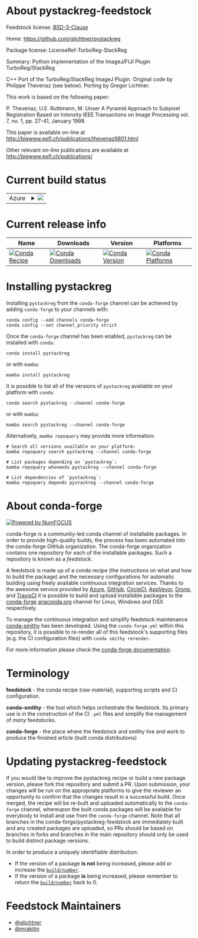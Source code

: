 About pystackreg-feedstock
==========================

Feedstock license: [BSD-3-Clause](https://github.com/conda-forge/pystackreg-feedstock/blob/main/LICENSE.txt)

Home: https://github.com/glichtner/pystackreg

Package license: LicenseRef-TurboReg-StackReg

Summary: Python implementation of the ImageJ/FIJI Plugin TurboReg/StackReg

C++ Port of the TurboReg/StackReg ImageJ Plugin.
Original code by Philippe Thevenaz (see below).
Porting by Gregor Lichtner.

This work is based on the following paper:

P. Thevenaz, U.E. Ruttimann, M. Unser
A Pyramid Approach to Subpixel Registration Based on Intensity
IEEE Transactions on Image Processing
vol. 7, no. 1, pp. 27-41, January 1998.

This paper is available on-line at
http://bigwww.epfl.ch/publications/thevenaz9801.html

Other relevant on-line publications are available at
http://bigwww.epfl.ch/publications/


Current build status
====================


<table>
    
  <tr>
    <td>Azure</td>
    <td>
      <details>
        <summary>
          <a href="https://dev.azure.com/conda-forge/feedstock-builds/_build/latest?definitionId=10454&branchName=main">
            <img src="https://dev.azure.com/conda-forge/feedstock-builds/_apis/build/status/pystackreg-feedstock?branchName=main">
          </a>
        </summary>
        <table>
          <thead><tr><th>Variant</th><th>Status</th></tr></thead>
          <tbody><tr>
              <td>linux_64_numpy2.0python3.10.____cpython</td>
              <td>
                <a href="https://dev.azure.com/conda-forge/feedstock-builds/_build/latest?definitionId=10454&branchName=main">
                  <img src="https://dev.azure.com/conda-forge/feedstock-builds/_apis/build/status/pystackreg-feedstock?branchName=main&jobName=linux&configuration=linux%20linux_64_numpy2.0python3.10.____cpython" alt="variant">
                </a>
              </td>
            </tr><tr>
              <td>linux_64_numpy2.0python3.11.____cpython</td>
              <td>
                <a href="https://dev.azure.com/conda-forge/feedstock-builds/_build/latest?definitionId=10454&branchName=main">
                  <img src="https://dev.azure.com/conda-forge/feedstock-builds/_apis/build/status/pystackreg-feedstock?branchName=main&jobName=linux&configuration=linux%20linux_64_numpy2.0python3.11.____cpython" alt="variant">
                </a>
              </td>
            </tr><tr>
              <td>linux_64_numpy2.0python3.12.____cpython</td>
              <td>
                <a href="https://dev.azure.com/conda-forge/feedstock-builds/_build/latest?definitionId=10454&branchName=main">
                  <img src="https://dev.azure.com/conda-forge/feedstock-builds/_apis/build/status/pystackreg-feedstock?branchName=main&jobName=linux&configuration=linux%20linux_64_numpy2.0python3.12.____cpython" alt="variant">
                </a>
              </td>
            </tr><tr>
              <td>linux_64_numpy2.0python3.9.____cpython</td>
              <td>
                <a href="https://dev.azure.com/conda-forge/feedstock-builds/_build/latest?definitionId=10454&branchName=main">
                  <img src="https://dev.azure.com/conda-forge/feedstock-builds/_apis/build/status/pystackreg-feedstock?branchName=main&jobName=linux&configuration=linux%20linux_64_numpy2.0python3.9.____cpython" alt="variant">
                </a>
              </td>
            </tr><tr>
              <td>linux_64_numpy2python3.13.____cp313</td>
              <td>
                <a href="https://dev.azure.com/conda-forge/feedstock-builds/_build/latest?definitionId=10454&branchName=main">
                  <img src="https://dev.azure.com/conda-forge/feedstock-builds/_apis/build/status/pystackreg-feedstock?branchName=main&jobName=linux&configuration=linux%20linux_64_numpy2python3.13.____cp313" alt="variant">
                </a>
              </td>
            </tr><tr>
              <td>linux_aarch64_numpy2.0python3.10.____cpython</td>
              <td>
                <a href="https://dev.azure.com/conda-forge/feedstock-builds/_build/latest?definitionId=10454&branchName=main">
                  <img src="https://dev.azure.com/conda-forge/feedstock-builds/_apis/build/status/pystackreg-feedstock?branchName=main&jobName=linux&configuration=linux%20linux_aarch64_numpy2.0python3.10.____cpython" alt="variant">
                </a>
              </td>
            </tr><tr>
              <td>linux_aarch64_numpy2.0python3.11.____cpython</td>
              <td>
                <a href="https://dev.azure.com/conda-forge/feedstock-builds/_build/latest?definitionId=10454&branchName=main">
                  <img src="https://dev.azure.com/conda-forge/feedstock-builds/_apis/build/status/pystackreg-feedstock?branchName=main&jobName=linux&configuration=linux%20linux_aarch64_numpy2.0python3.11.____cpython" alt="variant">
                </a>
              </td>
            </tr><tr>
              <td>linux_aarch64_numpy2.0python3.12.____cpython</td>
              <td>
                <a href="https://dev.azure.com/conda-forge/feedstock-builds/_build/latest?definitionId=10454&branchName=main">
                  <img src="https://dev.azure.com/conda-forge/feedstock-builds/_apis/build/status/pystackreg-feedstock?branchName=main&jobName=linux&configuration=linux%20linux_aarch64_numpy2.0python3.12.____cpython" alt="variant">
                </a>
              </td>
            </tr><tr>
              <td>linux_aarch64_numpy2.0python3.9.____cpython</td>
              <td>
                <a href="https://dev.azure.com/conda-forge/feedstock-builds/_build/latest?definitionId=10454&branchName=main">
                  <img src="https://dev.azure.com/conda-forge/feedstock-builds/_apis/build/status/pystackreg-feedstock?branchName=main&jobName=linux&configuration=linux%20linux_aarch64_numpy2.0python3.9.____cpython" alt="variant">
                </a>
              </td>
            </tr><tr>
              <td>linux_aarch64_numpy2python3.13.____cp313</td>
              <td>
                <a href="https://dev.azure.com/conda-forge/feedstock-builds/_build/latest?definitionId=10454&branchName=main">
                  <img src="https://dev.azure.com/conda-forge/feedstock-builds/_apis/build/status/pystackreg-feedstock?branchName=main&jobName=linux&configuration=linux%20linux_aarch64_numpy2python3.13.____cp313" alt="variant">
                </a>
              </td>
            </tr><tr>
              <td>linux_ppc64le_numpy2.0python3.10.____cpython</td>
              <td>
                <a href="https://dev.azure.com/conda-forge/feedstock-builds/_build/latest?definitionId=10454&branchName=main">
                  <img src="https://dev.azure.com/conda-forge/feedstock-builds/_apis/build/status/pystackreg-feedstock?branchName=main&jobName=linux&configuration=linux%20linux_ppc64le_numpy2.0python3.10.____cpython" alt="variant">
                </a>
              </td>
            </tr><tr>
              <td>linux_ppc64le_numpy2.0python3.11.____cpython</td>
              <td>
                <a href="https://dev.azure.com/conda-forge/feedstock-builds/_build/latest?definitionId=10454&branchName=main">
                  <img src="https://dev.azure.com/conda-forge/feedstock-builds/_apis/build/status/pystackreg-feedstock?branchName=main&jobName=linux&configuration=linux%20linux_ppc64le_numpy2.0python3.11.____cpython" alt="variant">
                </a>
              </td>
            </tr><tr>
              <td>linux_ppc64le_numpy2.0python3.12.____cpython</td>
              <td>
                <a href="https://dev.azure.com/conda-forge/feedstock-builds/_build/latest?definitionId=10454&branchName=main">
                  <img src="https://dev.azure.com/conda-forge/feedstock-builds/_apis/build/status/pystackreg-feedstock?branchName=main&jobName=linux&configuration=linux%20linux_ppc64le_numpy2.0python3.12.____cpython" alt="variant">
                </a>
              </td>
            </tr><tr>
              <td>linux_ppc64le_numpy2.0python3.9.____cpython</td>
              <td>
                <a href="https://dev.azure.com/conda-forge/feedstock-builds/_build/latest?definitionId=10454&branchName=main">
                  <img src="https://dev.azure.com/conda-forge/feedstock-builds/_apis/build/status/pystackreg-feedstock?branchName=main&jobName=linux&configuration=linux%20linux_ppc64le_numpy2.0python3.9.____cpython" alt="variant">
                </a>
              </td>
            </tr><tr>
              <td>linux_ppc64le_numpy2python3.13.____cp313</td>
              <td>
                <a href="https://dev.azure.com/conda-forge/feedstock-builds/_build/latest?definitionId=10454&branchName=main">
                  <img src="https://dev.azure.com/conda-forge/feedstock-builds/_apis/build/status/pystackreg-feedstock?branchName=main&jobName=linux&configuration=linux%20linux_ppc64le_numpy2python3.13.____cp313" alt="variant">
                </a>
              </td>
            </tr><tr>
              <td>osx_64_numpy2.0python3.10.____cpython</td>
              <td>
                <a href="https://dev.azure.com/conda-forge/feedstock-builds/_build/latest?definitionId=10454&branchName=main">
                  <img src="https://dev.azure.com/conda-forge/feedstock-builds/_apis/build/status/pystackreg-feedstock?branchName=main&jobName=osx&configuration=osx%20osx_64_numpy2.0python3.10.____cpython" alt="variant">
                </a>
              </td>
            </tr><tr>
              <td>osx_64_numpy2.0python3.11.____cpython</td>
              <td>
                <a href="https://dev.azure.com/conda-forge/feedstock-builds/_build/latest?definitionId=10454&branchName=main">
                  <img src="https://dev.azure.com/conda-forge/feedstock-builds/_apis/build/status/pystackreg-feedstock?branchName=main&jobName=osx&configuration=osx%20osx_64_numpy2.0python3.11.____cpython" alt="variant">
                </a>
              </td>
            </tr><tr>
              <td>osx_64_numpy2.0python3.12.____cpython</td>
              <td>
                <a href="https://dev.azure.com/conda-forge/feedstock-builds/_build/latest?definitionId=10454&branchName=main">
                  <img src="https://dev.azure.com/conda-forge/feedstock-builds/_apis/build/status/pystackreg-feedstock?branchName=main&jobName=osx&configuration=osx%20osx_64_numpy2.0python3.12.____cpython" alt="variant">
                </a>
              </td>
            </tr><tr>
              <td>osx_64_numpy2.0python3.9.____cpython</td>
              <td>
                <a href="https://dev.azure.com/conda-forge/feedstock-builds/_build/latest?definitionId=10454&branchName=main">
                  <img src="https://dev.azure.com/conda-forge/feedstock-builds/_apis/build/status/pystackreg-feedstock?branchName=main&jobName=osx&configuration=osx%20osx_64_numpy2.0python3.9.____cpython" alt="variant">
                </a>
              </td>
            </tr><tr>
              <td>osx_64_numpy2python3.13.____cp313</td>
              <td>
                <a href="https://dev.azure.com/conda-forge/feedstock-builds/_build/latest?definitionId=10454&branchName=main">
                  <img src="https://dev.azure.com/conda-forge/feedstock-builds/_apis/build/status/pystackreg-feedstock?branchName=main&jobName=osx&configuration=osx%20osx_64_numpy2python3.13.____cp313" alt="variant">
                </a>
              </td>
            </tr><tr>
              <td>osx_arm64_numpy2.0python3.10.____cpython</td>
              <td>
                <a href="https://dev.azure.com/conda-forge/feedstock-builds/_build/latest?definitionId=10454&branchName=main">
                  <img src="https://dev.azure.com/conda-forge/feedstock-builds/_apis/build/status/pystackreg-feedstock?branchName=main&jobName=osx&configuration=osx%20osx_arm64_numpy2.0python3.10.____cpython" alt="variant">
                </a>
              </td>
            </tr><tr>
              <td>osx_arm64_numpy2.0python3.11.____cpython</td>
              <td>
                <a href="https://dev.azure.com/conda-forge/feedstock-builds/_build/latest?definitionId=10454&branchName=main">
                  <img src="https://dev.azure.com/conda-forge/feedstock-builds/_apis/build/status/pystackreg-feedstock?branchName=main&jobName=osx&configuration=osx%20osx_arm64_numpy2.0python3.11.____cpython" alt="variant">
                </a>
              </td>
            </tr><tr>
              <td>osx_arm64_numpy2.0python3.12.____cpython</td>
              <td>
                <a href="https://dev.azure.com/conda-forge/feedstock-builds/_build/latest?definitionId=10454&branchName=main">
                  <img src="https://dev.azure.com/conda-forge/feedstock-builds/_apis/build/status/pystackreg-feedstock?branchName=main&jobName=osx&configuration=osx%20osx_arm64_numpy2.0python3.12.____cpython" alt="variant">
                </a>
              </td>
            </tr><tr>
              <td>osx_arm64_numpy2.0python3.9.____cpython</td>
              <td>
                <a href="https://dev.azure.com/conda-forge/feedstock-builds/_build/latest?definitionId=10454&branchName=main">
                  <img src="https://dev.azure.com/conda-forge/feedstock-builds/_apis/build/status/pystackreg-feedstock?branchName=main&jobName=osx&configuration=osx%20osx_arm64_numpy2.0python3.9.____cpython" alt="variant">
                </a>
              </td>
            </tr><tr>
              <td>osx_arm64_numpy2python3.13.____cp313</td>
              <td>
                <a href="https://dev.azure.com/conda-forge/feedstock-builds/_build/latest?definitionId=10454&branchName=main">
                  <img src="https://dev.azure.com/conda-forge/feedstock-builds/_apis/build/status/pystackreg-feedstock?branchName=main&jobName=osx&configuration=osx%20osx_arm64_numpy2python3.13.____cp313" alt="variant">
                </a>
              </td>
            </tr><tr>
              <td>win_64_numpy2.0python3.10.____cpython</td>
              <td>
                <a href="https://dev.azure.com/conda-forge/feedstock-builds/_build/latest?definitionId=10454&branchName=main">
                  <img src="https://dev.azure.com/conda-forge/feedstock-builds/_apis/build/status/pystackreg-feedstock?branchName=main&jobName=win&configuration=win%20win_64_numpy2.0python3.10.____cpython" alt="variant">
                </a>
              </td>
            </tr><tr>
              <td>win_64_numpy2.0python3.11.____cpython</td>
              <td>
                <a href="https://dev.azure.com/conda-forge/feedstock-builds/_build/latest?definitionId=10454&branchName=main">
                  <img src="https://dev.azure.com/conda-forge/feedstock-builds/_apis/build/status/pystackreg-feedstock?branchName=main&jobName=win&configuration=win%20win_64_numpy2.0python3.11.____cpython" alt="variant">
                </a>
              </td>
            </tr><tr>
              <td>win_64_numpy2.0python3.12.____cpython</td>
              <td>
                <a href="https://dev.azure.com/conda-forge/feedstock-builds/_build/latest?definitionId=10454&branchName=main">
                  <img src="https://dev.azure.com/conda-forge/feedstock-builds/_apis/build/status/pystackreg-feedstock?branchName=main&jobName=win&configuration=win%20win_64_numpy2.0python3.12.____cpython" alt="variant">
                </a>
              </td>
            </tr><tr>
              <td>win_64_numpy2.0python3.9.____cpython</td>
              <td>
                <a href="https://dev.azure.com/conda-forge/feedstock-builds/_build/latest?definitionId=10454&branchName=main">
                  <img src="https://dev.azure.com/conda-forge/feedstock-builds/_apis/build/status/pystackreg-feedstock?branchName=main&jobName=win&configuration=win%20win_64_numpy2.0python3.9.____cpython" alt="variant">
                </a>
              </td>
            </tr><tr>
              <td>win_64_numpy2python3.13.____cp313</td>
              <td>
                <a href="https://dev.azure.com/conda-forge/feedstock-builds/_build/latest?definitionId=10454&branchName=main">
                  <img src="https://dev.azure.com/conda-forge/feedstock-builds/_apis/build/status/pystackreg-feedstock?branchName=main&jobName=win&configuration=win%20win_64_numpy2python3.13.____cp313" alt="variant">
                </a>
              </td>
            </tr>
          </tbody>
        </table>
      </details>
    </td>
  </tr>
</table>

Current release info
====================

| Name | Downloads | Version | Platforms |
| --- | --- | --- | --- |
| [![Conda Recipe](https://img.shields.io/badge/recipe-pystackreg-green.svg)](https://anaconda.org/conda-forge/pystackreg) | [![Conda Downloads](https://img.shields.io/conda/dn/conda-forge/pystackreg.svg)](https://anaconda.org/conda-forge/pystackreg) | [![Conda Version](https://img.shields.io/conda/vn/conda-forge/pystackreg.svg)](https://anaconda.org/conda-forge/pystackreg) | [![Conda Platforms](https://img.shields.io/conda/pn/conda-forge/pystackreg.svg)](https://anaconda.org/conda-forge/pystackreg) |

Installing pystackreg
=====================

Installing `pystackreg` from the `conda-forge` channel can be achieved by adding `conda-forge` to your channels with:

```
conda config --add channels conda-forge
conda config --set channel_priority strict
```

Once the `conda-forge` channel has been enabled, `pystackreg` can be installed with `conda`:

```
conda install pystackreg
```

or with `mamba`:

```
mamba install pystackreg
```

It is possible to list all of the versions of `pystackreg` available on your platform with `conda`:

```
conda search pystackreg --channel conda-forge
```

or with `mamba`:

```
mamba search pystackreg --channel conda-forge
```

Alternatively, `mamba repoquery` may provide more information:

```
# Search all versions available on your platform:
mamba repoquery search pystackreg --channel conda-forge

# List packages depending on `pystackreg`:
mamba repoquery whoneeds pystackreg --channel conda-forge

# List dependencies of `pystackreg`:
mamba repoquery depends pystackreg --channel conda-forge
```


About conda-forge
=================

[![Powered by
NumFOCUS](https://img.shields.io/badge/powered%20by-NumFOCUS-orange.svg?style=flat&colorA=E1523D&colorB=007D8A)](https://numfocus.org)

conda-forge is a community-led conda channel of installable packages.
In order to provide high-quality builds, the process has been automated into the
conda-forge GitHub organization. The conda-forge organization contains one repository
for each of the installable packages. Such a repository is known as a *feedstock*.

A feedstock is made up of a conda recipe (the instructions on what and how to build
the package) and the necessary configurations for automatic building using freely
available continuous integration services. Thanks to the awesome service provided by
[Azure](https://azure.microsoft.com/en-us/services/devops/), [GitHub](https://github.com/),
[CircleCI](https://circleci.com/), [AppVeyor](https://www.appveyor.com/),
[Drone](https://cloud.drone.io/welcome), and [TravisCI](https://travis-ci.com/)
it is possible to build and upload installable packages to the
[conda-forge](https://anaconda.org/conda-forge) [anaconda.org](https://anaconda.org/)
channel for Linux, Windows and OSX respectively.

To manage the continuous integration and simplify feedstock maintenance
[conda-smithy](https://github.com/conda-forge/conda-smithy) has been developed.
Using the ``conda-forge.yml`` within this repository, it is possible to re-render all of
this feedstock's supporting files (e.g. the CI configuration files) with ``conda smithy rerender``.

For more information please check the [conda-forge documentation](https://conda-forge.org/docs/).

Terminology
===========

**feedstock** - the conda recipe (raw material), supporting scripts and CI configuration.

**conda-smithy** - the tool which helps orchestrate the feedstock.
                   Its primary use is in the construction of the CI ``.yml`` files
                   and simplify the management of *many* feedstocks.

**conda-forge** - the place where the feedstock and smithy live and work to
                  produce the finished article (built conda distributions)


Updating pystackreg-feedstock
=============================

If you would like to improve the pystackreg recipe or build a new
package version, please fork this repository and submit a PR. Upon submission,
your changes will be run on the appropriate platforms to give the reviewer an
opportunity to confirm that the changes result in a successful build. Once
merged, the recipe will be re-built and uploaded automatically to the
`conda-forge` channel, whereupon the built conda packages will be available for
everybody to install and use from the `conda-forge` channel.
Note that all branches in the conda-forge/pystackreg-feedstock are
immediately built and any created packages are uploaded, so PRs should be based
on branches in forks and branches in the main repository should only be used to
build distinct package versions.

In order to produce a uniquely identifiable distribution:
 * If the version of a package **is not** being increased, please add or increase
   the [``build/number``](https://docs.conda.io/projects/conda-build/en/latest/resources/define-metadata.html#build-number-and-string).
 * If the version of a package **is** being increased, please remember to return
   the [``build/number``](https://docs.conda.io/projects/conda-build/en/latest/resources/define-metadata.html#build-number-and-string)
   back to 0.

Feedstock Maintainers
=====================

* [@glichtner](https://github.com/glichtner/)
* [@mrakitin](https://github.com/mrakitin/)

